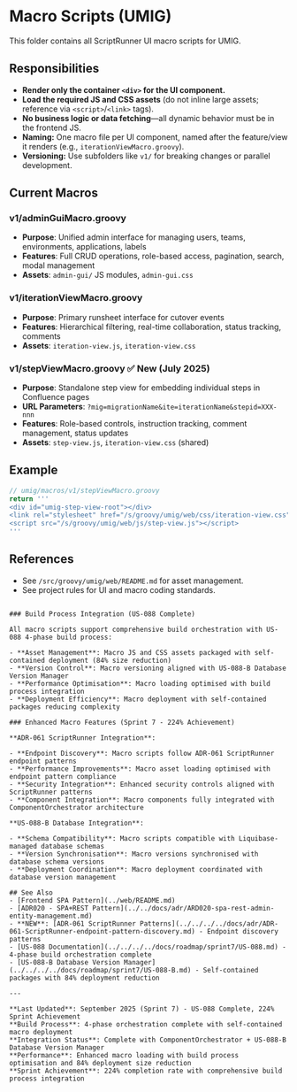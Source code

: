 # Macro Scripts (UMIG)

This folder contains all ScriptRunner UI macro scripts for UMIG.

## Responsibilities

- **Render only the container `<div>` for the UI component.**
- **Load the required JS and CSS assets** (do not inline large assets; reference via `<script>`/`<link>` tags).
- **No business logic or data fetching**—all dynamic behavior must be in the frontend JS.
- **Naming:** One macro file per UI component, named after the feature/view it renders (e.g., `iterationViewMacro.groovy`).
- **Versioning:** Use subfolders like `v1/` for breaking changes or parallel development.

## Current Macros

### v1/adminGuiMacro.groovy

- **Purpose**: Unified admin interface for managing users, teams, environments, applications, labels
- **Features**: Full CRUD operations, role-based access, pagination, search, modal management
- **Assets**: `admin-gui/` JS modules, `admin-gui.css`

### v1/iterationViewMacro.groovy

- **Purpose**: Primary runsheet interface for cutover events
- **Features**: Hierarchical filtering, real-time collaboration, status tracking, comments
- **Assets**: `iteration-view.js`, `iteration-view.css`

### v1/stepViewMacro.groovy ✅ New (July 2025)

- **Purpose**: Standalone step view for embedding individual steps in Confluence pages
- **URL Parameters**: `?mig=migrationName&ite=iterationName&stepid=XXX-nnn`
- **Features**: Role-based controls, instruction tracking, comment management, status updates
- **Assets**: `step-view.js`, `iteration-view.css` (shared)

## Example

```groovy
// umig/macros/v1/stepViewMacro.groovy
return '''
<div id="umig-step-view-root"></div>
<link rel="stylesheet" href="/s/groovy/umig/web/css/iteration-view.css">
<script src="/s/groovy/umig/web/js/step-view.js"></script>
'''
```

## References

- See `/src/groovy/umig/web/README.md` for asset management.
- See project rules for UI and macro coding standards.

```

### Build Process Integration (US-088 Complete)

All macro scripts support comprehensive build orchestration with US-088 4-phase build process:

- **Asset Management**: Macro JS and CSS assets packaged with self-contained deployment (84% size reduction)
- **Version Control**: Macro versioning aligned with US-088-B Database Version Manager
- **Performance Optimisation**: Macro loading optimised with build process integration
- **Deployment Efficiency**: Macro deployment with self-contained packages reducing complexity

### Enhanced Macro Features (Sprint 7 - 224% Achievement)

**ADR-061 ScriptRunner Integration**:

- **Endpoint Discovery**: Macro scripts follow ADR-061 ScriptRunner endpoint patterns
- **Performance Improvements**: Macro asset loading optimised with endpoint pattern compliance
- **Security Integration**: Enhanced security controls aligned with ScriptRunner patterns
- **Component Integration**: Macro components fully integrated with ComponentOrchestrator architecture

**US-088-B Database Integration**:

- **Schema Compatibility**: Macro scripts compatible with Liquibase-managed database schemas
- **Version Synchronisation**: Macro versions synchronised with database schema versions
- **Deployment Coordination**: Macro deployment coordinated with database version management

## See Also
- [Frontend SPA Pattern](../web/README.md)
- [ADR020 - SPA+REST Pattern](../../docs/adr/ARD020-spa-rest-admin-entity-management.md)
- **NEW**: [ADR-061 ScriptRunner Patterns](../../../../docs/adr/ADR-061-ScriptRunner-endpoint-pattern-discovery.md) - Endpoint discovery patterns
- [US-088 Documentation](../../../../docs/roadmap/sprint7/US-088.md) - 4-phase build orchestration complete
- [US-088-B Database Version Manager](../../../../docs/roadmap/sprint7/US-088-B.md) - Self-contained packages with 84% deployment reduction

---

**Last Updated**: September 2025 (Sprint 7) - US-088 Complete, 224% Sprint Achievement
**Build Process**: 4-phase orchestration complete with self-contained macro deployment
**Integration Status**: Complete with ComponentOrchestrator + US-088-B Database Version Manager
**Performance**: Enhanced macro loading with build process optimisation and 84% deployment size reduction
**Sprint Achievement**: 224% completion rate with comprehensive build process integration
```
